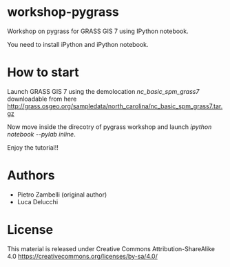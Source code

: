 workshop-pygrass
================

Workshop on pygrass for GRASS GIS 7 using IPython notebook.

You need to install iPython and iPython notebook.

How to start
=============

Launch GRASS GIS 7 using the demolocation *nc_basic_spm_grass7* downloadable from here http://grass.osgeo.org/sampledata/north_carolina/nc_basic_spm_grass7.tar.gz

Now move inside the direcotry of pygrass workshop and launch *ipython notebook --pylab inline*.

Enjoy the tutorial!!

Authors
=========

* Pietro Zambelli (original author)
* Luca Delucchi

License
=========

This material is released under Creative Commons Attribution-ShareAlike 4.0 https://creativecommons.org/licenses/by-sa/4.0/
